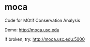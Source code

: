 # moca

Code for MOtif Conservation Analysis

Demo: http://moca.usc.edu

If broken, try: http://moca.usc.edu:5000


